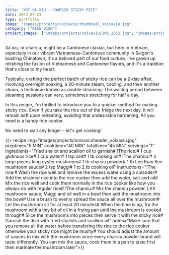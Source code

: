 ```yaml
---
title: "XÔI XÁ XÍU - CHARSIU STICKY RICE"
date: 2023-09-23
type: portfolio
image: "images/projects/xoixaxiu/thumbnail_xoixaxiu.jpg"
category: ["RICE DISH"]
project_images: ["images/projects/xoixaxiu/IMG_2062.jpg", "images/projects/xoixaxiu/IMG_2056.jpg"]
---
```

Xá xíu, or charsiu, might be a Cantonese classic, but here in Vietnam, especially in our vibrant Vietnamese-Cantonese community in Saigon's bustling Chinatown, it's a beloved part of our food culture. I've grown up relishing the fusion of Vietnamese and Cantonese flavors, and it's a tradition that's close to my heart.

Typically, crafting the perfect batch of sticky rice can be a 2-day affair, involving overnight soaking, a 20-minute steam, cooling, and then another steam, a technique known as double steaming. The waiting period between steaming sessions can vary, sometimes stretching for half a day.

In this recipe, I'm thrilled to introduce you to a quicker method for making sticky rice. Even if you take the rice out of the fridge the next day, it will remain soft upon reheating, avoiding that undesirable hardening. All you need is a handy rice cooker.

No need to wait any longer – let's get cooking!


{{< recipe 
img="images/projects/xoixaxiu/header_xoixaxiu.jpg"
preptime="5 MIN" 
cooktime="40 MIN" 
totaltime="45 MIN" 
servings="1" 
ingredients="Fried shallot and scallion oil to garnish# !The rice:# 1 cup glutinuos rice# 1 cup water# 1 tsp salt# 1 tb cooking oil# !The charsiu:# 4 large pieces king oyster mushroom# 1 tb charsiu powder# 1 tb Lee Kum Kee mushroom sauce# 2 tsp Maggi# 1 to 2 tb cooking oil" 
instructions="!The rice:# Wash the rice well and remove the excess water using a colander# Add the strained rice into the rice cooker then add the water, salt and oil# Mix the rice well and cook them normally in the rice cooker like how you always do with regular rice# !The charsiu:# Mix the charsiu powder, LKK mushroom sauce, Maggi and oil well in a bowl then add the mushroom into the bowl# Use a brush to evenly spread the sauce all over the mushroom# Let the mushroom sit for at least 20 minutes# When the time is up, fry the mushroom with a tiny bit of oil in a frying pan until the mushroom is cooked through# Slice the mushrooms into pieces then serve it with the sticky rice# Garnish the dish with fried shallots and scallion oil"
notes="Make sure that you remove all the water before transfering the rice to the rice cooker otherwise your sticky rice might be mushy# You should adjust the amount of sauces to mix with the mushroom since every charsiu powder brand will taste differently. You can mix the sauce, cook them in a pan to taste first then marinate the mushroom later">}}



